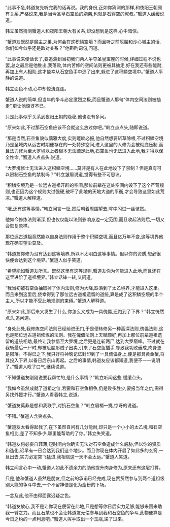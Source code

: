 
“此事不急,韩道友先听完我的话再说。我的身份,正如你猜测的那样,和夜阳王朝颇有关系,严格说来,我是当今圣皇石空鱼的胞弟,也就是石穿空的叔叔。”蟹道人缓缓说道。

韩立虽然猜测蟹道人和夜阳王朝大有关系,却没想到是这样,心中暗惊。

“蟹道友既然是魔主之弟,为何会在这积鳞空境？而且听之前厄脍和沙心城主的话,你们如今似乎还是敌对关系？”他斟酌词句,问道。

“此事说来便话长了,要追溯到当初我们两人争夺圣皇宝座的时候,详细过程不说也罢,总之最后是他胜出,我落败,体内苦修的空间法则更被其抽走,好在我还有些能耐,再加上有人相助,这才侥幸从石空鱼手中逃了出来,躲进了这积鳞空境中。”蟹道人平静的说道。

韩立面色不动,心中却惊涛连连。

蟹道人说的简单,但当年的争斗必定激烈之极,而且蟹道人那句“体内空间法则被抽走”,更让他惊讶不已。

只是此事似乎关系到夜阳王朝的隐秘,他也没有多问。

“原来如此,不过那石空鱼应该不会就这么放过你吧。”韩立点点头,随即说道。

“那是当然,石空鱼貌似儒雅大度,实则睚眦必报,他自然想要斩草除根,不过积鳞空境乃是圣域内从远古时期便存在的一处特殊空间,进入这里的人修为会被彻底压制,而且法力修为至大罗境以上者根本无法踏足此地,石空鱼也无法进入此地,我才得以保全性命。”蟹道人点点头,说道。

“大罗境修士无法进入这积鳞空境……莫非是有人在此地设下了禁制？但是真有可以限制石空鱼的禁制吗？”韩立皱眉说道,觉得有些不可思议。

“积鳞空境乃是一位远古道祖开辟的空间,那位前辈在这处空间内设下了这个严苛规则,也正因为这个规则太过强硬,破坏了此地的天地大道的平衡,才会导致这里如此荒凉。”蟹道人解释道。

“哦,还有这等事情。”韩立闻言一怔,然后朝着周围望去,眸中闪过一丝骇然。

他如今修炼法则渐深,但也仅仅能以法则影响身边一定范围,而且收起法则后,一切又会恢复原样。

那位远古道祖竟然能以自身法则作用于整个积鳞空境,而且亿万年不变,这等境界他现在确实望尘莫及。

“韩道友你修为没有达到这等境界,所以不太明白这等事情。但以你的资质,想必很快便会达到这个境界。”蟹道人似乎笑道。

“希望能如蟹道友所言。既然这里有这等规则,蟹道友你为何能进入此地,而且还在这里进阶了道祖境界。”韩立话锋一转,又问道。

“我当初被石空鱼抽取掉了体内法则,修为大降,跌落到了太乙境界,才能进入这里。而且来到这里后,侥幸得到了那位远古道祖遗留的道统,算是成了这积鳞空境的半个主人,所以才能不受此地规则的束缚。”蟹道人解释道。

“原来如此,那后来又发生了什么,你怎么又成为一具傀儡,还跑到了下界？”韩立恍然点头,追问道。

“身处此处,我修炼空间法则已经前进无门,于是便转修另一种高深法则,傀儡法则,这也是那位远古道祖修炼的法则。我在傀儡法则上天赋颇好,再加上那位前辈道祖遗留的道统相助,最终让我参悟至大罗境,之后更是连斩两尸,达到大罗巅峰。不过就在我斩最后一尸时,却被厄脍那贼子出卖,引来了石空鱼插手,导致我功败垂成,肉身更是陨落。不得已之下,我只好将神魂记忆封印到了一具傀儡身上,便是那具黄金蟹,将其投入下界,以备日后东山再起。之后的事情,韩道友应该都知道,我便不一一说明了。”蟹道人叹了口气,继续说道。

“不知蟹道友刚刚说要我帮忙的,是什么事情？”韩立听闻这些,缓缓点头。

“我如今虽然成就了道祖之位,若要和石空鱼相争,仍是败多胜少,要报当年之仇,需得另找外援才行。”蟹道人看着韩立,说道。

“蟹道友莫非是想和我联手,对抗石空鱼？”韩立眉梢一挑,惊讶的说道。

“不错。”蟹道人含笑点头。

“蟹道友太看得起我了,在下虽然自问有几分能耐,却只是一个小小的太乙境,和石空鱼相比,差了不知多少,哪里能帮助的了你。”韩立失笑道。

“韩道友何必妄自菲薄,短时间内你确实无法对石空鱼造成什么威胁,但以你的资质和造化,迟早有一日会达到我们这个地步。而且你现在体内开启了如此多的玄窍,一旦出去,实力必定突飞猛进,我相信这一天不会太远。”蟹道人笑道。

韩立闻言心中一动,蟹道人如此不遗余力的助他提升肉身修为,原来还有这层打算。

只是,他和蟹道人虽然是朋友,但之前的承诺已经完成,现在贸贸然参与到两个道祖级别大能的争斗中去,一个不留神便是化为齑粉的下场。

一念及此,他不由得面露迟疑之色。

“韩道友放心,我不是让你现在便留在此地,只是想等你日后实力足够,能够来回来助我一臂之力。而且石某也不会让韩道友无偿参与到我和石空鱼的争斗,此物便算是今日之约的一点利息吧。”蟹道人挥手取出一个玉瓶,递了过来。